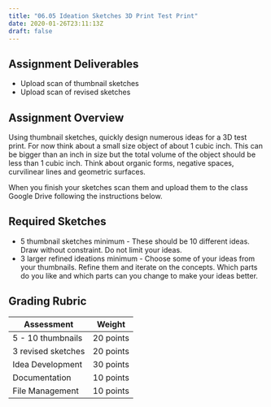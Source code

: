 ```yaml
---
title: "06.05 Ideation Sketches 3D Print Test Print"
date: 2020-01-26T23:11:13Z
draft: false
---
```


## Assignment Deliverables

- Upload scan of thumbnail sketches
- Upload scan of revised sketches

## Assignment Overview

Using thumbnail sketches, quickly design numerous ideas for a 3D test print. For now think about a small size object of about 1 cubic inch. This can be bigger than an inch in size but the total volume of the object should be less than 1 cubic inch. Think about organic forms, negative spaces, curvilinear lines and geometric surfaces.

When you finish your sketches scan them and upload them to the class Google Drive following the instructions below.

## Required Sketches

- 5 thumbnail sketches minimum - These should be 10 different ideas. Draw without constraint. Do not limit your ideas.
- 3 larger refined ideations minimum - Choose some of your ideas from your thumbnails. Refine them and iterate on the concepts. Which parts do you like and which parts can you change to make your ideas better.

## Grading Rubric

<div class="responsive-table-markdown">

| Assessment         | Weight    |
| ------------------ | --------- |
| 5 - 10 thumbnails  | 20 points |
| 3 revised sketches | 20 points |
| Idea Development   | 30 points |
| Documentation      | 10 points |
| File Management    | 10 points |

</div>
